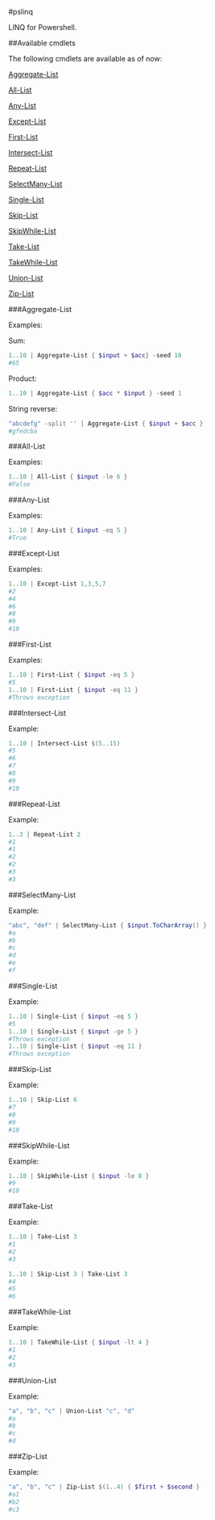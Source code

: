 #pslinq

LINQ for Powershell.

##Available cmdlets

The following cmdlets are available as of now:

[Aggregate-List](#aggregate-list)

[All-List](#all-list)

[Any-List](#any-list)

[Except-List](#except-list)

[First-List](#first-list)

[Intersect-List](#intersect-list)

[Repeat-List](#Repeat-list)

[SelectMany-List](#selectmany-list)

[Single-List](#single-list)

[Skip-List](#skip-list)

[SkipWhile-List](#skipwhile-list)

[Take-List](#take-list)

[TakeWhile-List](#takewhile-list)

[Union-List](#union-list)

[Zip-List](#zip-list)


###Aggregate-List

Examples:

Sum:

```powershell
1..10 | Aggregate-List { $input + $acc} -seed 10
#65
```

Product:

```powershell
1..10 | Aggregate-List { $acc * $input } -seed 1
```

String reverse:

```powershell
"abcdefg" -split '' | Aggregate-List { $input + $acc }
#gfedcba
```

###All-List

Examples:

```powershell
1..10 | All-List { $input -le 6 }
#False
```

###Any-List

Examples:

```powershell
1..10 | Any-List { $input -eq 5 }
#True
```

###Except-List

Examples:

```powershell
1..10 | Except-List 1,3,5,7
#2
#4
#6
#8
#9
#10
```

###First-List

Examples:

```powershell
1..10 | First-List { $input -eq 5 }
#5
1..10 | First-List { $input -eq 11 }
#Throws exception
```

###Intersect-List

Example:

```powershell
1..10 | Intersect-List $(5..15)
#5
#6
#7
#8
#9
#10
```

###Repeat-List

Example:

```powershell
1..3 | Repeat-List 2
#1
#1
#2
#2
#3
#3
```

###SelectMany-List

Example:

```powershell
"abc", "def" | SelectMany-List { $input.ToCharArray() }
#a
#b
#c
#d
#e
#f
```

###Single-List

Example:

```powershell
1..10 | Single-List { $input -eq 5 }
#5
1..10 | Single-List { $input -ge 5 }
#Throws exception
1..10 | Single-List { $input -eq 11 }
#Throws exception
```

###Skip-List

Example:

```powershell
1..10 | Skip-List 6
#7
#8
#9
#10
```

###SkipWhile-List

Example:

```powershell
1..10 | SkipWhile-List { $input -le 8 }
#9
#10
```

###Take-List

Example:

```powershell
1..10 | Take-List 3
#1
#2
#3

1..10 | Skip-List 3 | Take-List 3
#4
#5
#6
```

###TakeWhile-List

Example:

```powershell
1..10 | TakeWhile-List { $input -lt 4 }
#1
#2
#3
```

###Union-List

Example:

```powershell
"a", "b", "c" | Union-List "c", "d"
#a
#b
#c
#d
```

###Zip-List

Example:

```powershell
"a", "b", "c" | Zip-List $(1..4) { $first + $second }
#a1
#b2
#c3
```
